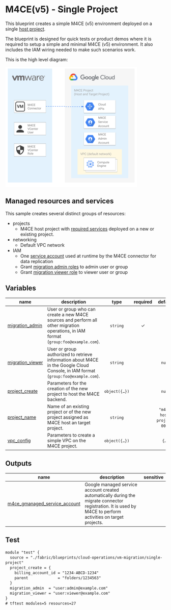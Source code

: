 # M4CE(v5) - Single Project

This blueprint creates a simple M4CE (v5) environment deployed on a single [host project](https://cloud.google.com/migrate/compute-engine/docs/5.0/how-to/enable-services#identifying_your_host_project).

The blueprint is designed for quick tests or product demos where it is required to setup a simple and minimal M4CE (v5) environment. It also includes the IAM wiring needed to make such scenarios work.

This is the high level diagram:

![High-level diagram](diagram.png "High-level diagram")

## Managed resources and services

This sample creates several distinct groups of resources:

- projects
  - M4CE host project with [required services](https://cloud.google.com/migrate/compute-engine/docs/5.0/how-to/enable-services#enabling_required_services_on_the_host_project) deployed on a new or existing project.
- networking
  - Default VPC network
- IAM
  - One [service account](https://cloud.google.com/migrate/virtual-machines/docs/5.0/how-to/migrate-connector#step-3) used at runtime by the M4CE connector for data replication
  - Grant [migration admin roles](https://cloud.google.com/migrate/virtual-machines/docs/5.0/how-to/enable-services#using_predefined_roles) to admin user or group
  - Grant [migration viewer role](https://cloud.google.com/migrate/virtual-machines/docs/5.0/how-to/enable-services#using_predefined_roles) to viewer user or group
<!-- BEGIN TFDOC -->
## Variables

| name | description | type | required | default |
|---|---|:---:|:---:|:---:|
| [migration_admin](variables.tf#L15) | User or group who can create a new M4CE sources and perform all other migration operations, in IAM format (`group:foo@example.com`). | <code>string</code> | ✓ |  |
| [migration_viewer](variables.tf#L20) | User or group authorized to retrieve information about M4CE in the Google Cloud Console, in IAM format (`group:foo@example.com`). | <code>string</code> |  | <code>null</code> |
| [project_create](variables.tf#L26) | Parameters for the creation of the new project to host the M4CE backend. | <code title="object&#40;&#123;&#10;  billing_account_id &#61; string&#10;  parent             &#61; string&#10;&#125;&#41;">object&#40;&#123;&#8230;&#125;&#41;</code> |  | <code>null</code> |
| [project_name](variables.tf#L35) | Name of an existing project or of the new project assigned as M4CE host an target project. | <code>string</code> |  | <code>&#34;m4ce-host-project-000&#34;</code> |
| [vpc_config](variables.tf#L41) | Parameters to create a simple VPC on the M4CE project. | <code title="object&#40;&#123;&#10;  ip_cidr_range &#61; string,&#10;  region        &#61; string&#10;&#125;&#41;">object&#40;&#123;&#8230;&#125;&#41;</code> |  | <code title="&#123;&#10;  ip_cidr_range &#61; &#34;10.200.0.0&#47;20&#34;,&#10;  region        &#61; &#34;us-west2&#34;&#10;&#125;">&#123;&#8230;&#125;</code> |

## Outputs

| name | description | sensitive |
|---|---|:---:|
| [m4ce_gmanaged_service_account](outputs.tf#L15) | Google managed service account created automatically during the migrate connector registration. It is used by M4CE to perform activities on target projects. |  |
<!-- END TFDOC -->
## Test

```hcl
module "test" {
  source = "./fabric/blueprints/cloud-operations/vm-migration/single-project"
  project_create = {
    billing_account_id = "1234-ABCD-1234"
    parent             = "folders/1234563"
  }
  migration_admin  = "user:admin@example.com"
  migration_viewer = "user:viewer@example.com"
}
# tftest modules=5 resources=27
```
